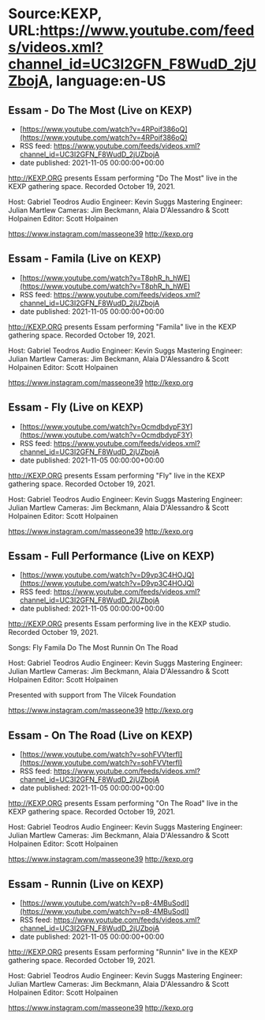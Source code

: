 # Source:KEXP, URL:https://www.youtube.com/feeds/videos.xml?channel_id=UC3I2GFN_F8WudD_2jUZbojA, language:en-US

## Essam - Do The Most (Live on KEXP)
 - [https://www.youtube.com/watch?v=4RPoif386oQ](https://www.youtube.com/watch?v=4RPoif386oQ)
 - RSS feed: https://www.youtube.com/feeds/videos.xml?channel_id=UC3I2GFN_F8WudD_2jUZbojA
 - date published: 2021-11-05 00:00:00+00:00

http://KEXP.ORG presents Essam performing "Do The Most" live in the KEXP gathering space. Recorded October 19, 2021.

Host: Gabriel Teodros
Audio Engineer: Kevin Suggs
Mastering Engineer: Julian Martlew
Cameras: Jim Beckmann, Alaia D'Alessandro & Scott Holpainen
Editor: Scott Holpainen

https://www.instagram.com/masseone39
http://kexp.org

## Essam - Famila (Live on KEXP)
 - [https://www.youtube.com/watch?v=T8phR_h_hWE](https://www.youtube.com/watch?v=T8phR_h_hWE)
 - RSS feed: https://www.youtube.com/feeds/videos.xml?channel_id=UC3I2GFN_F8WudD_2jUZbojA
 - date published: 2021-11-05 00:00:00+00:00

http://KEXP.ORG presents Essam performing "Famila" live in the KEXP gathering space. Recorded October 19, 2021.

Host: Gabriel Teodros
Audio Engineer: Kevin Suggs
Mastering Engineer: Julian Martlew
Cameras: Jim Beckmann, Alaia D'Alessandro & Scott Holpainen
Editor: Scott Holpainen

https://www.instagram.com/masseone39
http://kexp.org

## Essam - Fly (Live on KEXP)
 - [https://www.youtube.com/watch?v=OcmdbdypF3Y](https://www.youtube.com/watch?v=OcmdbdypF3Y)
 - RSS feed: https://www.youtube.com/feeds/videos.xml?channel_id=UC3I2GFN_F8WudD_2jUZbojA
 - date published: 2021-11-05 00:00:00+00:00

http://KEXP.ORG presents Essam performing "Fly" live in the KEXP gathering space. Recorded October 19, 2021.

Host: Gabriel Teodros
Audio Engineer: Kevin Suggs
Mastering Engineer: Julian Martlew
Cameras: Jim Beckmann, Alaia D'Alessandro & Scott Holpainen
Editor: Scott Holpainen

https://www.instagram.com/masseone39
http://kexp.org

## Essam - Full Performance (Live on KEXP)
 - [https://www.youtube.com/watch?v=D9vp3C4HOJQ](https://www.youtube.com/watch?v=D9vp3C4HOJQ)
 - RSS feed: https://www.youtube.com/feeds/videos.xml?channel_id=UC3I2GFN_F8WudD_2jUZbojA
 - date published: 2021-11-05 00:00:00+00:00

http://KEXP.ORG presents Essam performing live in the KEXP studio. Recorded October 19, 2021.

Songs:
Fly
Famila
Do The Most
Runnin
On The Road

Host: Gabriel Teodros
Audio Engineer: Kevin Suggs
Mastering Engineer: Julian Martlew
Cameras: Jim Beckmann, Alaia D'Alessandro & Scott Holpainen
Editor: Scott Holpainen

Presented with support from The Vilcek Foundation

https://www.instagram.com/masseone39
http://kexp.org

## Essam - On The Road (Live on KEXP)
 - [https://www.youtube.com/watch?v=sohFVVterfI](https://www.youtube.com/watch?v=sohFVVterfI)
 - RSS feed: https://www.youtube.com/feeds/videos.xml?channel_id=UC3I2GFN_F8WudD_2jUZbojA
 - date published: 2021-11-05 00:00:00+00:00

http://KEXP.ORG presents Essam performing "On The Road" live in the KEXP gathering space. Recorded October 19, 2021.

Host: Gabriel Teodros
Audio Engineer: Kevin Suggs
Mastering Engineer: Julian Martlew
Cameras: Jim Beckmann, Alaia D'Alessandro & Scott Holpainen
Editor: Scott Holpainen

https://www.instagram.com/masseone39
http://kexp.org

## Essam - Runnin (Live on KEXP)
 - [https://www.youtube.com/watch?v=p8-4MBuSodI](https://www.youtube.com/watch?v=p8-4MBuSodI)
 - RSS feed: https://www.youtube.com/feeds/videos.xml?channel_id=UC3I2GFN_F8WudD_2jUZbojA
 - date published: 2021-11-05 00:00:00+00:00

http://KEXP.ORG presents Essam performing "Runnin" live in the KEXP gathering space. Recorded October 19, 2021.

Host: Gabriel Teodros
Audio Engineer: Kevin Suggs
Mastering Engineer: Julian Martlew
Cameras: Jim Beckmann, Alaia D'Alessandro & Scott Holpainen
Editor: Scott Holpainen

https://www.instagram.com/masseone39
http://kexp.org

